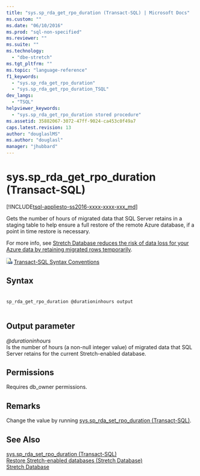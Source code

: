 ```yaml
---
title: "sys.sp_rda_get_rpo_duration (Transact-SQL) | Microsoft Docs"
ms.custom: ""
ms.date: "06/10/2016"
ms.prod: "sql-non-specified"
ms.reviewer: ""
ms.suite: ""
ms.technology: 
  - "dbe-stretch"
ms.tgt_pltfrm: ""
ms.topic: "language-reference"
f1_keywords: 
  - "sys.sp_rda_get_rpo_duration"
  - "sys.sp_rda_get_rpo_duration_TSQL"
dev_langs: 
  - "TSQL"
helpviewer_keywords: 
  - "sys.sp_rda_get_rpo_duration stored procedure"
ms.assetid: 35882067-3072-47ff-9024-ca453c0f49a7
caps.latest.revision: 13
author: "douglaslMS"
ms.author: "douglasl"
manager: "jhubbard"
---
```

# sys.sp_rda_get_rpo_duration (Transact-SQL)
[!INCLUDE[tsql-appliesto-ss2016-xxxx-xxxx-xxx_md](../../includes/tsql-appliesto-ss2016-xxxx-xxxx-xxx-md.md)]

  Gets the number of hours of migrated data that SQL Server retains in a staging table to help ensure a full restore of the remote Azure database, if a point in time restore is necessary. 
  
  For more info, see [Stretch Database reduces the risk of data loss for your Azure data by retaining migrated rows temporarily](../../sql-server/stretch-database/backup-stretch-enabled-databases-stretch-database.md#stretchRPO).  
    
 ![Topic link icon](../../database-engine/configure-windows/media/topic-link.gif "Topic link icon") [Transact-SQL Syntax Conventions](../../t-sql/language-elements/transact-sql-syntax-conventions-transact-sql.md)    
    
## Syntax    
    
```    
    
sp_rda_get_rpo_duration @durationinhours output    
    
```    
    
## Output parameter    
 *@durationinhours*    
  Is the number of hours (a non-null integer value) of migrated data that SQL Server retains for the current Stretch-enabled database.    
    
## Permissions    
 Requires db_owner permissions.    
    
## Remarks    
 Change the value by running [sys.sp_rda_set_rpo_duration &#40;Transact-SQL&#41;](../../relational-databases/system-stored-procedures/sys-sp-rda-set-rpo-duration-transact-sql.md).    
    
## See Also    
 [sys.sp_rda_set_rpo_duration &#40;Transact-SQL&#41;](../../relational-databases/system-stored-procedures/sys-sp-rda-set-rpo-duration-transact-sql.md)     
 [Restore Stretch-enabled databases (Stretch Database)](../../sql-server/stretch-database/restore-stretch-enabled-databases-stretch-database.md)    
 [Stretch Database](../../sql-server/stretch-database/stretch-database.md)    
    
  
